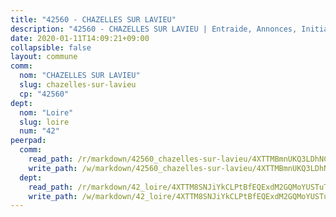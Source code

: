 ```yaml
---
title: "42560 - CHAZELLES SUR LAVIEU"
description: "42560 - CHAZELLES SUR LAVIEU | Entraide, Annonces, Initiatives"
date: 2020-01-11T14:09:21+09:00
collapsible: false
layout: commune
comm:
  nom: "CHAZELLES SUR LAVIEU"
  slug: chazelles-sur-lavieu
  cp: "42560"
dept:
  nom: "Loire"
  slug: loire
  num: "42"
peerpad:
  comm:
    read_path: /r/markdown/42560_chazelles-sur-lavieu/4XTTMBmnUKQ3LDhNC8jG6b1TeGwGsLf7g1y51hVbiQVnsqaip
    write_path: /w/markdown/42560_chazelles-sur-lavieu/4XTTMBmnUKQ3LDhNC8jG6b1TeGwGsLf7g1y51hVbiQVnsqaip-K3TgUurizgBC2tqKNe2AuHn6VAkD4W2YchwVNN4iDY7Q77sJUeyYf9ER4LvDaF82c7wh5pbszTdEVSJFKW2vbaBVEkpjevGhqpwa7wBq2jLyeJNjZ5a3WT3HjcWbFYPxgtKNKbTJ
  dept:
    read_path: /r/markdown/42_loire/4XTTM8SNJiYkCLPtBfEQExdM2GQMoYUSTuTytLrQfQVaaYJeW
    write_path: /w/markdown/42_loire/4XTTM8SNJiYkCLPtBfEQExdM2GQMoYUSTuTytLrQfQVaaYJeW-K3TgUi5YJecchkttgL3M6Pu99u8hH2akRrHDb4XXZXATCvGiyzrNbe23fQbzNYiKWDR2re6vQN4Gxv5BQ2dayjGg1AqxtpHRtgi6cm74UeqjVtXM2ZJFa6mvBKTRc4s3X6tJYycN
---
```


